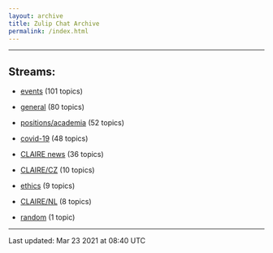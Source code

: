 ```yaml
---
layout: archive
title: Zulip Chat Archive
permalink: /index.html
---
```


---

## Streams:

* [events](stream/201207-events/index.html) (101 topics)

* [general](stream/201199-general/index.html) (80 topics)

* [positions/academia](stream/203258-positions/academia/index.html) (52 topics)

* [covid-19](stream/226112-covid-19/index.html) (48 topics)

* [CLAIRE news](stream/201957-CLAIRE-news/index.html) (36 topics)

* [CLAIRE/CZ](stream/203399-CLAIRE/CZ/index.html) (10 topics)

* [ethics](stream/228366-ethics/index.html) (9 topics)

* [CLAIRE/NL](stream/203255-CLAIRE/NL/index.html) (8 topics)

* [random](stream/202125-random/index.html) (1 topic)

<hr><p>Last updated: Mar 23 2021 at 08:40 UTC</p>